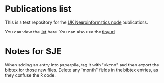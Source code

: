 # Publications list

This is a test repository for the
[UK Neuroinformatics node](http://www.neuroinformatics.org.uk) publications.

You can view the
[list](http://htmlpreview.github.io/?https://raw.githubusercontent.com/sje30/cnnn-pubs/master/nodepubs.html)
here.  You can also use the [tinyurl](http://tinyurl.com/uk-incf-papers).

# Notes for SJE

When adding an entry into paperpile, tag it with "ukcnn" and then
export the bibtex for those new files.  Delete any "month" fields in
the bibtex entries, as they confuse the R code.


